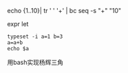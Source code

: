  echo {1..10}| tr ' ' '+' | bc
 seq  -s "+"  "10"

expr
let
 ```
 typeset -i a=1 b=3
 a=a+b
 echo $a
 ```
用bash实现杨辉三角